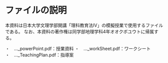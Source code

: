 # ファイルの説明

本資料は日本大学文理学部開講「理科教育法IV」の模擬授業で使用するファイルである。
なお、本資料の著作権は同学部地理学科4年オオクボユウトに帰属する。

・　..._powerPoint.pdf：授業資料
・　..._workSheet.pdf：ワークシート
・　..._TeachingPlan.pdf：指導案
